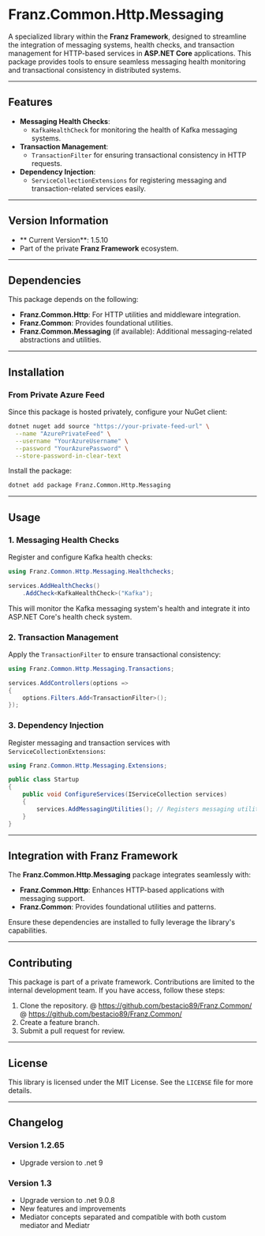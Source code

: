 # **Franz.Common.Http.Messaging**

A specialized library within the **Franz Framework**, designed to streamline the integration of messaging systems, health checks, and transaction management for HTTP-based services in **ASP.NET Core** applications. This package provides tools to ensure seamless messaging health monitoring and transactional consistency in distributed systems.

---

## **Features**

- **Messaging Health Checks**:
  - `KafkaHealthCheck` for monitoring the health of Kafka messaging systems.
- **Transaction Management**:
  - `TransactionFilter` for ensuring transactional consistency in HTTP requests.
- **Dependency Injection**:
  - `ServiceCollectionExtensions` for registering messaging and transaction-related services easily.

---

## **Version Information**

- ** Current Version**: 1.5.10
- Part of the private **Franz Framework** ecosystem.

---

## **Dependencies**

This package depends on the following:
- **Franz.Common.Http**: For HTTP utilities and middleware integration.
- **Franz.Common**: Provides foundational utilities.
- **Franz.Common.Messaging** (if available): Additional messaging-related abstractions and utilities.

---

## **Installation**

### **From Private Azure Feed**
Since this package is hosted privately, configure your NuGet client:

```bash
dotnet nuget add source "https://your-private-feed-url" \
  --name "AzurePrivateFeed" \
  --username "YourAzureUsername" \
  --password "YourAzurePassword" \
  --store-password-in-clear-text
```

Install the package:

```bash
dotnet add package Franz.Common.Http.Messaging  
```

---

## **Usage**

### **1. Messaging Health Checks**

Register and configure Kafka health checks:

```csharp
using Franz.Common.Http.Messaging.Healthchecks;

services.AddHealthChecks()
    .AddCheck<KafkaHealthCheck>("Kafka");
```

This will monitor the Kafka messaging system's health and integrate it into ASP.NET Core's health check system.

### **2. Transaction Management**

Apply the `TransactionFilter` to ensure transactional consistency:

```csharp
using Franz.Common.Http.Messaging.Transactions;

services.AddControllers(options =>
{
    options.Filters.Add<TransactionFilter>();
});
```

### **3. Dependency Injection**

Register messaging and transaction services with `ServiceCollectionExtensions`:

```csharp
using Franz.Common.Http.Messaging.Extensions;

public class Startup
{
    public void ConfigureServices(IServiceCollection services)
    {
        services.AddMessagingUtilities(); // Registers messaging utilities and services
    }
}
```

---

## **Integration with Franz Framework**

The **Franz.Common.Http.Messaging** package integrates seamlessly with:
- **Franz.Common.Http**: Enhances HTTP-based applications with messaging support.
- **Franz.Common**: Provides foundational utilities and patterns.

Ensure these dependencies are installed to fully leverage the library's capabilities.

---

## **Contributing**

This package is part of a private framework. Contributions are limited to the internal development team. If you have access, follow these steps:
1. Clone the repository. @ https://github.com/bestacio89/Franz.Common/ @ https://github.com/bestacio89/Franz.Common/
2. Create a feature branch.
3. Submit a pull request for review.

---

## **License**

This library is licensed under the MIT License. See the `LICENSE` file for more details.

---

## **Changelog**

### Version 1.2.65
- Upgrade version to .net 9
### Version 1.3
- Upgrade version to .net 9.0.8
- New features and improvements
- Mediator concepts separated and compatible with both custom mediator and Mediatr

